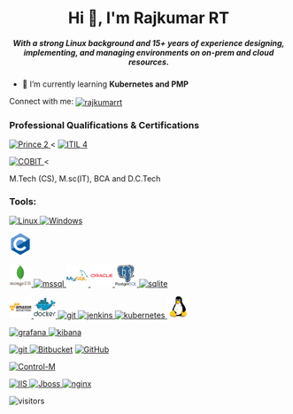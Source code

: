 <h1 align="center">Hi 👋, I'm Rajkumar RT</h1>
<h5 align="center">With a strong Linux background and 15+ years of experience designing, implementing, and managing environments on on-prem and cloud resources.</h5>

- 🌱 I’m currently learning **Kubernetes and PMP**

<p align="left"> Connect with me:
<a href="https://linkedin.com/in/rajkumarrt" target="blank"><img align="center" src="https://raw.githubusercontent.com/rahuldkjain/github-profile-readme-generator/master/src/images/icons/Social/linked-in-alt.svg" alt="rajkumarrt" height="30" width="40" /></a>
</p>

</p>
<h3 align="left">
Professional Qualifications & Certifications </h3>
<p align="left"> <a href="https://www.peoplecert.org/prince2-certification-family" target="_blank"> <img src="https://github.com/rajkumarrt/icons/blob/main/Prince2.PNG" alt="Prince 2" width="40" height="40"/> </a><
<a href="https://www.peoplecert.org/browse-certifications/it-governance-and-service-management/ITIL-1/itil-4-foundation-2565" target="_blank"> <img src="https://github.com/rajkumarrt/icons/blob/main/itil.PNG" alt="ITIL 4" width="40" height="40"/> </a></p>
 <a href="https://www.isaca.org/resources/cobit" target="_blank"> <img src="https://github.com/rajkumarrt/icons/blob/main/cobit.PNG" alt="COBIT" width="40" height="40"/> </a><
<p align="left">M.Tech (CS), M.sc(IT), BCA and D.C.Tech </p>


<h3 align="left">Tools:</h3>

<p align="left"> <a href="https://ubuntu.com/" target="_blank"> <img src="https://github.com/rajkumarrt/icons/blob/main/Liunx.PNG" alt="Linux" width="40" height="40"/> </a>  <a href="https://www.microsoft.com/en-in/windows-server" target="_blank"> <img src="https://github.com/rajkumarrt/icons/blob/main/windows.PNG" alt="Windows" width="40" height="40"/> </a> </p>

<p align="left">  <a href="https://www.cprogramming.com/" target="_blank"> <img src="https://raw.githubusercontent.com/devicons/devicon/master/icons/c/c-original.svg" alt="c" width="40" height="40"/> </a> </p>


<p align="left"> <a href="https://www.mongodb.com/" target="_blank"> <img src="https://raw.githubusercontent.com/devicons/devicon/master/icons/mongodb/mongodb-original-wordmark.svg" alt="mongodb" width="40" height="40"/> </a> <a href="https://www.microsoft.com/en-us/sql-server" target="_blank"> <img src="https://www.svgrepo.com/show/303229/microsoft-sql-server-logo.svg" alt="mssql" width="40" height="40"/> </a> <a href="https://www.mysql.com/" target="_blank"> <img src="https://raw.githubusercontent.com/devicons/devicon/master/icons/mysql/mysql-original-wordmark.svg" alt="mysql" width="40" height="40"/> </a> <a href="https://www.oracle.com/" target="_blank"> <img src="https://raw.githubusercontent.com/devicons/devicon/master/icons/oracle/oracle-original.svg" alt="oracle" width="40" height="40"/> </a> <a href="https://www.postgresql.org" target="_blank"> <img src="https://raw.githubusercontent.com/devicons/devicon/master/icons/postgresql/postgresql-original-wordmark.svg" alt="postgresql" width="40" height="40"/> </a> <a href="https://www.sqlite.org/" target="_blank"> <img src="https://www.vectorlogo.zone/logos/sqlite/sqlite-icon.svg" alt="sqlite" width="40" height="40"/> </a> </p>

<p align="left"> <a href="https://aws.amazon.com" target="_blank"> <img src="https://raw.githubusercontent.com/devicons/devicon/master/icons/amazonwebservices/amazonwebservices-original-wordmark.svg" alt="aws" width="40" height="40"/> </a> <a href="https://www.docker.com/" target="_blank"> <img src="https://raw.githubusercontent.com/devicons/devicon/master/icons/docker/docker-original-wordmark.svg" alt="docker" width="40" height="40"/> </a> <a href="https://git-scm.com/" target="_blank"> <img src="https://www.vectorlogo.zone/logos/git-scm/git-scm-icon.svg" alt="git" width="40" height="40"/> </a> <a href="https://www.jenkins.io" target="_blank"> <img src="https://www.vectorlogo.zone/logos/jenkins/jenkins-icon.svg" alt="jenkins" width="40" height="40"/> </a> <a href="https://kubernetes.io" target="_blank"> <img src="https://www.vectorlogo.zone/logos/kubernetes/kubernetes-icon.svg" alt="kubernetes" width="40" height="40"/> </a> <a href="https://www.linux.org/" target="_blank"> <img src="https://raw.githubusercontent.com/devicons/devicon/master/icons/linux/linux-original.svg" alt="linux" width="40" height="40"/> </a> 


<p align="left"> <a href="https://grafana.com" target="_blank"> <img src="https://www.vectorlogo.zone/logos/grafana/grafana-icon.svg" alt="grafana" width="40" height="40"/> </a> <a href="https://www.elastic.co/kibana" target="_blank"> <img src="https://www.vectorlogo.zone/logos/elasticco_kibana/elasticco_kibana-icon.svg" alt="kibana" width="40" height="40"/> </a> 

 <p align="left"> <a href="https://git-scm.com/" target="_blank"> <img src="https://www.vectorlogo.zone/logos/git-scm/git-scm-icon.svg" alt="git" width="40" height="40"/> </a>
<a href="https://bitbucket.org/product/" target="_blank"> <img src="https://github.com/rajkumarrt/icons/blob/main/bitbucket.PNG" alt="Bitbucket" width="40" height="40"/></a>
<a href="https://github.com/" target="_blank"> <img src="https://github.com/rajkumarrt/icons/blob/main/GitHub-Mark-120px-plus.png" alt="GitHub" width="40" height="40"/></a></p>
 
<p align="left"> <a href="https://www.bmc.com/it-solutions/control-m.html" target="_blank"> <img src="https://github.com/rajkumarrt/icons/blob/main/bmc.PNG" alt="Control-M" width="40" height="40"/> </a> </p>

<p align="left"> <a href="https://www.bmc.com/it-solutions/control-m.html" target="_blank"> <img src="https://github.com/rajkumarrt/icons/blob/main/iis.PNG" alt="IIS" width="40" height="40"/> </a>  <a href="https://www.jboss.org/" target="_blank"> <img src="https://github.com/rajkumarrt/icons/blob/main/jboss.PNG" alt="Jboss" width="40" height="40"/> </a> <a href="nginx.com" target="_blank"> <img src="https://github.com/rajkumarrt/icons/blob/main/nginx.PNG" alt="nginx" width="40" height="40"/> </a> </p>


 ![visitors](https://visitor-badge.glitch.me/badge?page_id=rajkumarrt.visitor-badge)

